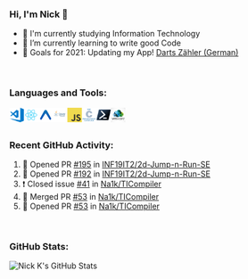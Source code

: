 ### Hi, I'm Nick 👋

- 🔭 I'm currently studying Information Technology
- 🌱 I’m currently learning to write good Code
- 🥅 Goals for 2021: Updating my App! [Darts Zähler (German)][app]
<br />

### Languages and Tools:

<img align="left" alt="Visual Studio Code" width="26px" src="https://raw.githubusercontent.com/github/explore/80688e429a7d4ef2fca1e82350fe8e3517d3494d/topics/visual-studio-code/visual-studio-code.png" title="Visual Studio Code" />
<img align="left" alt="React Native" width="26px" src="https://raw.githubusercontent.com/github/explore/80688e429a7d4ef2fca1e82350fe8e3517d3494d/topics/react/react.png" title="React Native" />
<img align="left" alt="Expo" width="26px" src="https://raw.githubusercontent.com/Na1k/Na1k/master/icons/Expo.png" title="Expo" />
<img align="left" alt="Java" width="26px" src="https://raw.githubusercontent.com/github/explore/80688e429a7d4ef2fca1e82350fe8e3517d3494d/topics/java/java.png" title="Java" />
<img align="left" alt="JavaScript" width="26px" src="https://raw.githubusercontent.com/github/explore/80688e429a7d4ef2fca1e82350fe8e3517d3494d/topics/javascript/javascript.png" title="JavaScript" />
<img align="left" alt="C" width="26px" src="https://raw.githubusercontent.com/github/explore/80688e429a7d4ef2fca1e82350fe8e3517d3494d/topics/c/c.png" title="C" />
<img align="left" alt="PowerShell" width="26px" src="https://raw.githubusercontent.com/github/explore/80688e429a7d4ef2fca1e82350fe8e3517d3494d/topics/powershell/powershell.png" title="PowerShell" />
<img align="left" alt="VMware" width="26px" src="https://raw.githubusercontent.com/Na1k/Na1k/master/icons/VMware.png" title="VMware" />

<br />
<br />

### Recent GitHub Activity:
<!--START_SECTION:activity-->
1. 💪 Opened PR [#195](https://github.com/INF19IT2/2d-Jump-n-Run-SE/pull/195) in [INF19IT2/2d-Jump-n-Run-SE](https://github.com/INF19IT2/2d-Jump-n-Run-SE)
2. 💪 Opened PR [#192](https://github.com/INF19IT2/2d-Jump-n-Run-SE/pull/192) in [INF19IT2/2d-Jump-n-Run-SE](https://github.com/INF19IT2/2d-Jump-n-Run-SE)
3. ❗️ Closed issue [#41](https://github.com/Na1k/TICompiler/issues/41) in [Na1k/TICompiler](https://github.com/Na1k/TICompiler)
4. 🎉 Merged PR [#53](https://github.com/Na1k/TICompiler/pull/53) in [Na1k/TICompiler](https://github.com/Na1k/TICompiler)
5. 💪 Opened PR [#53](https://github.com/Na1k/TICompiler/pull/53) in [Na1k/TICompiler](https://github.com/Na1k/TICompiler)
<!--END_SECTION:activity-->

<br />

### GitHub Stats:
<img align="left" alt="Nick K's GitHub Stats" src="https://github-readme-stats.na1k.vercel.app/api?username=Na1k&count_private=true&show_icons=true&theme=radical&include_all_commits=true" />

[app]: https://play.google.com/store/apps/details?id=de.significant.darts
